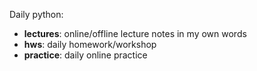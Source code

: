 Daily python:
- **lectures**: online/offline lecture notes in my own words
- **hws**: daily homework/workshop
- **practice**: daily online practice
